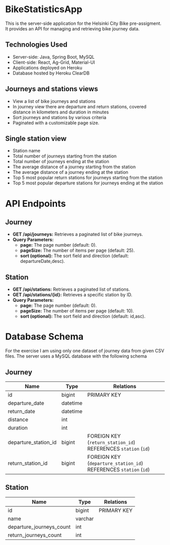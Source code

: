 # BikeStatisticsApp
This is the server-side application for the Helsinki City Bike pre-assigment. It provides an API for managing and retrieving bike journey data. 

## Technologies Used
- Server-side: Java, Spring Boot, MySQL
- Client-side: React, Ag-Grid, Material-UI
- Applications deployed on Heroku
- Database hosted by Heroku ClearDB

## Journeys and stations views

- View a list of bike journeys and stations 
- In journey view there are departure and return stations, covered distance in kilometers and duration in minutes
- Sort journeys and stations by various criteria
- Paginated with a customizable page size.
## Single station view
- Station name
- Total number of journeys starting from the station
- Total number of journeys ending at the station
- The average distance of a journey starting from the station
- The average distance of a journey ending at the station
- Top 5 most popular return stations for journeys starting from the station
- Top 5 most popular departure stations for journeys ending at the station

# API Endpoints
## Journey
- **GET /api/journeys:** Retrieves a paginated list of bike journeys.
- **Query Parameters:**
  - **page:** The page number (default: 0).
  - **pageSize:** The number of items per page (default: 25).
  - **sort (optional):** The sort field and direction (default: departureDate,desc).
## Station
- **GET /api/stations:** Retrieves a paginated list of stations.
- **GET /api/stations/{id}:** Retrieves a specific station by ID.
- **Query Parameters:**
  - **page:** The page number (default: 0).
  - **pageSize:** The number of items per page (default: 10).
  - **sort (optional):** The sort field and direction (default: id,asc).
# Database Schema
For the exercise I am using only one dataset of journey data from given CSV files.
The server uses a MySQL database with the following schema
## Journey
| Name                  | Type      |  Relations  |
| -------------         | ----------|-------------|
| id                    | bigint    | PRIMARY KEY |
| departure_date        | datetime  |             |
| return_date           | datetime  |             |
| distance              | int       |             |
| duration              | int       |             |
| departure_station_id  | bigint    |   FOREIGN KEY (`return_station_id`) REFERENCES `station` (`id`)          |
| return_station_id     | bigint    |   FOREIGN KEY (`departure_station_id`) REFERENCES `station` (`id`)          |
## Station
| Name                  | Type      |  Relations  |
| -------------         | ----------|-------------|
| id                    | bigint    | PRIMARY KEY |
| name        | varchar  |             |
| departure_journeys_count              | int       |             |
|return_journeys_count              | int       |             |

